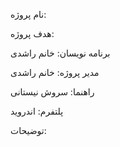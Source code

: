 نام پروژه:

هدف پروژه:

برنامه نویسان:
خانم راشدی


مدیر پروژه:
خانم راشدی


راهنما:
سروش نیستانی

پلتفرم:
اندروید

توضیحات: